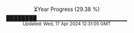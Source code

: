 <p align="center">
⏳Year Progress (29.38 %) <br>
████████▁▁▁▁▁▁▁▁▁▁▁▁▁▁▁▁▁▁▁▁▁▁ <br>
<sub>Updated: Wed, 17 Apr 2024 12:31:05 GMT</sub>
</p>


